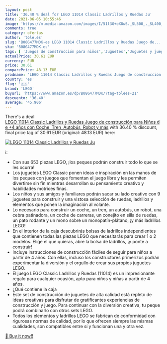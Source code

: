 ```yaml
---
layout: post
title: '36.40 % deal for LEGO 11014 Classic Ladrillos y Ruedas Ju'
date: 2021-06-05 10:55:46
image: 'https://m.media-amazon.com/images/I/51l3G+oX8wS._SL500_._SL400_.jpg'
comments: true
category: ofertas
author: 'tole.es'
slug: 'B08G477MDK-es LEGO 11014 Classic Ladrillos y Ruedas Juego de...'
sku: 'B08G477MDK-es'
tags: [ 'Juegos de construcción para niños','Juguetes','Juguetes y juegos','lego', ]
actualPrice: 30.61 EUR
currency: EUR
price: 30.61
comparePrice: 48.13 EUR
prodname: 'LEGO 11014 Classic Ladrillos y Ruedas Juego de construcción para Niños de +4 años con Coche  Tren  Autobús  Robot y más'
country: 'es'
flag: '🇪🇸'
brand: 'LEGO'
buyurl: 'https://www.amazon.es/dp/B08G477MDK/?tag=tolees-21'
descuento: '36.40'
average: '45.906'
---
```


There's a deal [LEGO 11014 Classic Ladrillos y Ruedas Juego de construcción para Niños de +4 años con Coche  Tren  Autobús  Robot y más](https://www.amazon.es/dp/B08G477MDK/?tag=tolees-21)  with  36.40 % discount, final price tag of  30.61 EUR (original: 48.13 EUR) here:

[![LEGO 11014 Classic Ladrillos y Ruedas Ju](https://m.media-amazon.com/images/I/51l3G+oX8wS._SL500_._SL400_.jpg)](https://www.amazon.es/dp/B08G477MDK/?tag=tolees-21)

ℹ️:

- Con sus 653 piezas LEGO, ¡los peques podrán construir todo lo que se les ocurra!
- Los juguetes LEGO Classic ponen ideas e inspiración en las manos de los peques con juegos que fomentan el juego libre y les permiten divertirse sin fin mientras desarrollan su pensamiento creativo y habilidades motrices finas.
- Los niños y sus amigos y familiares podrán sacar su lado creativo con 9 juguetes para construir y una vistosa selección de ruedas, ladrillos y elementos que ponen la imaginación al volante.
- Lo necesario para construir un coche, un tren, un autobús, un robot, una cebra patinadora, un coche de carreras, un conejito en silla de ruedas, un pato rodante y un mono sobre un monopatín-plátano, ¡y más ladrillos LEGO!
- En el interior de la caja descubrirás bolsas de ladrillos independientes que contienen todas las piezas LEGO que necesitarás para crear 1 o 2 modelos. Elige el que quieras, abre la bolsa de ladrillos, ¡y ponte a construir!
- Incluye instrucciones de construcción fáciles de seguir para niños a partir de 4 años. Con ellas, incluso los constructores primerizos podrán experimentar la diversión y el orgullo de crear sus propios juguetes LEGO.
- El juego LEGO Classic Ladrillos y Ruedas (11014) es un impresionante regalo para cualquier ocasión, apto para niños y niñas a partir de 4 años.
- ¿Qué contiene la caja
- Este set de construcción de juguetes de alta calidad está repleto de ideas creativas para disfrutar de gratificantes experiencias de construcción y juego. Para continuar con la diversión creativa, tu peque podrá combinarlo con otros sets LEGO.
- Todos los elementos y ladrillos LEGO se fabrican de conformidad con rigurosas normas de calidad, por lo que ofrecen siempre las mismas cualidades, son compatibles entre sí y funcionan una y otra vez.

[🛒 Buy it now!!](https://www.amazon.es/dp/B08G477MDK/?tag=tolees-21)

